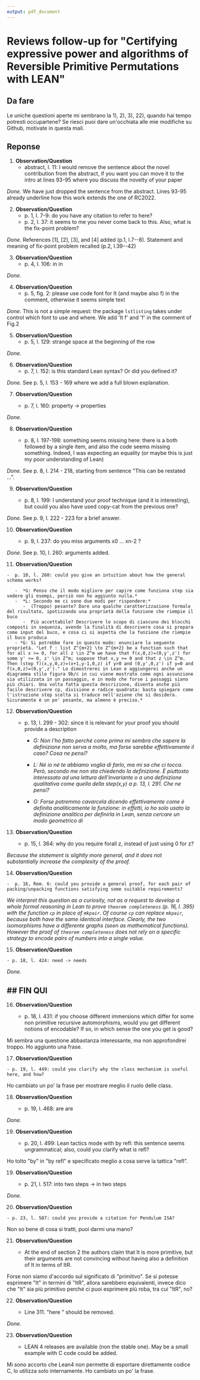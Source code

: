 ```yaml
---
output: pdf_document
---
```


# Reviews follow-up for "Certifying expressive power and algorithms of Reversible Primitive Permutations with LEAN"


## Da fare
Le uniche questioni aperte mi sembrano la 1), 2), 3), 22), quando hai tempo potresti occupartene? Se riesci puoi dare un'occhiata alle mie modifiche su Github, motivate in questa mail.


## Reponse

1. **Observation/Question**
   - abstract, l. 11: I would remove the sentence about the novel contribution from the abstract, if you want you can move it to the intro at lines 93-95 where you discuss the novelty of your paper
  
*Done.* 
We have just dropped the sentence from the abstract. Lines 93-95 already underline how this work extends the one of RC2022.

2. **Observation/Question**
   - p. 1, l. 7-9: do you have any citation to refer to here?
   - p. 2, l. 37: it seems to me you never come back to this. Also, what is the fix-point problem?

*Done.*
References [1], [2], [3], and [4] added (p.1, l.7--8). Statement and meaning of fix-point problem recalled (p.2, l.39--42)

3. **Observation/Question**
   - p. 4, l. 106: in in

*Done.*

4. **Observation/Question**
   - p. 5, fig. 2: please use code font for It (and maybe also f) in the comment, otherwise it seems simple text

*Done.* This is not a simple request: the package `lstlisting` takes under control which font to use and where. We add 'It f' and 'f' in the comment of Fig.2


5. **Observation/Question**
   - p. 5, l. 129: strange space at the beginning of the row

*Done.*


6. **Observation/Question**
   - p. 7, l. 152: is this standard Lean syntax? Or did you defined it?
  
*Done.* See p. 5, l. 153 - 169 where we add a full blown explanation.


7. **Observation/Question**
   
   - p. 7, l. 160: property -> properties

*Done.*


8. **Observation/Question**
   
   - p. 8, l. 197-198: something seems missing here: there is a both followed by a single item, and also the code seems missing something. Indeed, I was expecting an equality (or maybe this is just my poor understanding of Lean)
     
*Done.* See p. 8, l. 214 - 218, starting from sentence "This can be restated ...".
 

9. **Observation/Question**
   
   - p. 8, l. 199: I understand your proof technique (and it is interesting), but could you also have used copy-cat from the previous one?
   
*Done.* See p. 9, l. 222 - 223 for a brief answer.


10. **Observation/Question**
    
    -  p. 9, l. 237: do you miss arguments x0 ... xn-2 ? 

*Done.* See p. 10, l. 260: arguments added.


11.  **Observation/Question**
    
    -  p. 10, l. 260: could you give an intuition about how the general schema works?
       
       -  *G: Penso che il modo migliore per capire come funziona step sia vedere gli esempi, perciò non ho aggiunto nulla.*
       -  *L: Secondo me ci sono due modi per rispondere:*
          -  (Troppo) pesante? Dare una qualche caratterizzazione formale del risultato, ipotizzando una proprietà della funzione che riempie il buco
          -  Più accettabile? Descrivere lo scopo di ciascuno dei blocchi composti in sequenza, avendo la finalità di descrivere cosa si prepara come input del buco, e cosa ci si aspetta che la funzione che riempie il buco produca
       - *G: Si potrebbe fare in questo modo: enunciare la seguente proprietà. "Let f : list Z^{m+2} \to Z^{m+2} be a function such that for all x >= 0, for all z \in Z^m we have that f(x,0,z)=(0,y',z') for some y' >= 0, z' \in Z^m; suppose that x,y >= 0 and that z \in Z^m. Then (step f)(x,y,0,z)=(x+1,y-1,0,z) if y>0 and (0,y',0,z') if y=0 and f(x,0,z)=(0,y',z')." Lo dimostrerei in Lean e aggiungerei anche un diagramma stile figura 9b/c in cui viene mostrato come ogni assunzione sia utilizzata in un passaggio, e in modo che forse i passaggi siano più chiari. Una volta fatta questa descrizione, diventa anche più facile descrivere cp, divisione e radice quadrata: basta spiegare come l'istruzione step scelta si traduce nell'azione che si desidera. Sicuramente è un po' pesante, ma almeno è preciso.* 
 

12. **Observation/Question**
    
    -  p. 13, l. 299 - 302: since it is relevant for your proof you should provide a description
    
       - *G: Non l'ho fatto perché come prima mi sembra che sapere la definizione non serva a molto, ma forse sarebbe effettivamente il caso? Cosa ne pensi?*
       - *L: Né io né te abbiamo voglia di farlo, ma mi sa che ci tocca. Però, secondo me non sta chiedendo la definizione. È piuttosto interessato ad una lettura dell'invariante o a una definizione qualitativa come quella della step(x,y) a p. 13, l. 291. Che ne pensi?*

       - *G: Forse potremmo cavarcela dicendo effettivamente come è definita analiticamente la funzione: in effetti, io ho solo usato la definizione analitica per definirla in Lean, senza cercare un modo geometrico di*


13. **Observation/Question**
    
    -  p. 15, l. 364: why do you require forall z, instead of just using 0 for z?
    
*Because the statement is slightly more general, and it does not substantially increase the complexity of the proof.*


14.  **Observation/Question**

    -  p. 16, Rem. 6: could you provide a general proof, for each pair of
    packing/unpacking functions satisfying some suitable requirements?

*We interpret this question as a curiosity, not as a request to develop a whole formal reasoning in Lean to prove `theorem completeness` (p. 16, l. 395) with the function `cp` in place of `mkpair`. Of course `cp` can replace `mkpair`, because both have the same identical interface. Clearly, the two isomorphisms have a differente graphs (seen as mathematical functions). However the proof of `theorem completeness` does not rely on a specific strategy to encode pairs of numbers into a single value.*


15.  **Observation/Question**
    
    - p. 18, l. 424: need -> needs

*Done.*


## ## FIN QUI ############################


16. **Observation/Question**
  
    -  p. 18, l. 431: if you choose different immersions which differ for some non primitive recursive automorphisms, would you get different notions of encodable? If so, in which sense the one you get is good?

Mi sembra una questione abbastanza interessante, ma non approfondirei troppo. Ho aggiunto una frase.


17.  **Observation/Question**
  
    - p. 19, l. 449: could you clarify why the class mechanism is useful here, and how?

Ho cambiato un po' la frase per mostrare meglio il ruolo delle class.


18. **Observation/Question**
    
    - p. 19, l. 468: are are

*Done.*


19. **Observation/Question**
    
    -  p. 20, l. 499: Lean tactics mode with by refl: this sentence seems ungrammatical; also, could you clarify what is refl?

Ho tolto "by" in "by refl" e specificato meglio a cosa serve la tattica "refl".


19. **Observation/Question**
    
    - p. 21, l. 517: into two steps -> in two steps

*Done.*


20.  **Observation/Question**
    
    - p. 23, l. 587: could you provide a citation for Pendulum ISA?

Non so bene di cosa si tratti, puoi darmi una mano?


21. **Observation/Question**

    - At the end of section 2 the authors claim that It is more primitive, but their arguments are not convincing without having also a definition of It in terms of ItR.

Forse non siamo d'accordo sul significato di "primitivo". Se si potesse esprimere "It" in termini di "ItR", allora sarebbero equivalenti, invece dico che "It" sia più primitivo perché ci puoi esprimere più roba, tra cui "ItR", no?


22. **Observation/Question**
    
    - Line 311. "here " should be removed.

*Done.*


23. **Observation/Question**
    
    - LEAN 4 releases are available (non the stable one). May be a small example with C code could be added.

Mi sono accorto che Lean4 non permette di esportare direttamente codice C, lo utilizza solo internamente. Ho cambiato un po' la frase.
